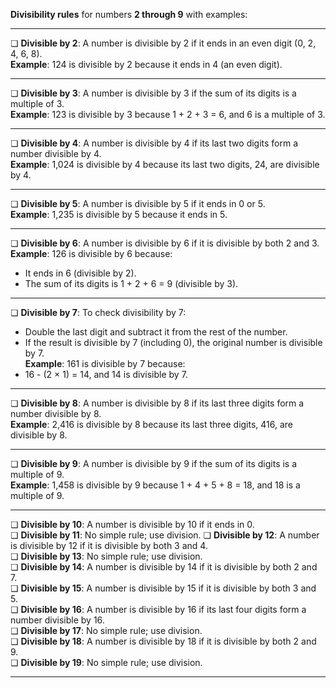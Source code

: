 **Divisibility rules** for numbers **2 through 9** with examples:

---

❏ **Divisible by 2**: A number is divisible by 2 if it ends in an even digit (0, 2, 4, 6, 8).  
   **Example**: 124 is divisible by 2 because it ends in 4 (an even digit).  

---

❏ **Divisible by 3**: A number is divisible by 3 if the sum of its digits is a multiple of 3.  
   **Example**: 123 is divisible by 3 because 1 + 2 + 3 = 6, and 6 is a multiple of 3.  

---

❏ **Divisible by 4**: A number is divisible by 4 if its last two digits form a number divisible by 4.  
   **Example**: 1,024 is divisible by 4 because its last two digits, 24, are divisible by 4.  

---

❏ **Divisible by 5**: A number is divisible by 5 if it ends in 0 or 5.  
   **Example**: 1,235 is divisible by 5 because it ends in 5.  

---

❏ **Divisible by 6**: A number is divisible by 6 if it is divisible by both 2 and 3.  
   **Example**: 126 is divisible by 6 because:  
   - It ends in 6 (divisible by 2).  
   - The sum of its digits is 1 + 2 + 6 = 9 (divisible by 3).  

---

❏ **Divisible by 7**: To check divisibility by 7:  
   - Double the last digit and subtract it from the rest of the number.  
   - If the result is divisible by 7 (including 0), the original number is divisible by 7.  
   **Example**: 161 is divisible by 7 because:  
   - 16 - (2 × 1) = 14, and 14 is divisible by 7.  

---

❏ **Divisible by 8**: A number is divisible by 8 if its last three digits form a number divisible by 8.  
   **Example**: 2,416 is divisible by 8 because its last three digits, 416, are divisible by 8.  

---

❏ **Divisible by 9**: A number is divisible by 9 if the sum of its digits is a multiple of 9.  
   **Example**: 1,458 is divisible by 9 because 1 + 4 + 5 + 8 = 18, and 18 is a multiple of 9.  

---

❏ **Divisible by 10**: A number is divisible by 10 if it ends in 0.  
❏ **Divisible by 11**: No simple rule; use division. 
❏ **Divisible by 12**: A number is divisible by 12 if it is divisible by both 3 and 4.  
❏ **Divisible by 13**: No simple rule; use division.  
❏ **Divisible by 14**: A number is divisible by 14 if it is divisible by both 2 and 7.  
❏ **Divisible by 15**: A number is divisible by 15 if it is divisible by both 3 and 5.  
❏ **Divisible by 16**: A number is divisible by 16 if its last four digits form a number divisible by 16.  
❏ **Divisible by 17**: No simple rule; use division.  
❏ **Divisible by 18**: A number is divisible by 18 if it is divisible by both 2 and 9.  
❏ **Divisible by 19**: No simple rule; use division.  

---
